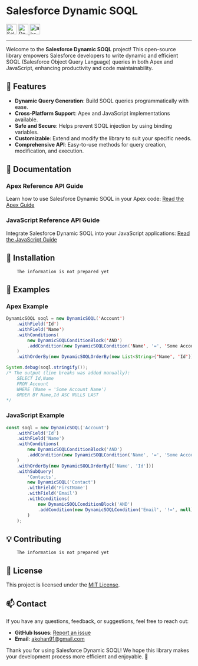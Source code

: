 # Salesforce Dynamic SOQL

<span>
  <img
    alt="Salesforce Dynamic SOQL"
    src="assets/small_logo.png"
    height="28px"
  >
</span>
<a href="https://githubsfdeploy.herokuapp.com?owner=akohan91&repo=libak-salesforce-dynamic-soql&ref=main">
  <img
    alt="Deploy to Salesforce"
    src="https://raw.githubusercontent.com/afawcett/githubsfdeploy/master/deploy.png"
    height="28px"
  >
</a>
<a href="https://www.linkedin.com/pulse/dynamicsoql-flexible-object-oriented-solution-andrew-kohanovskij">
  <img
    alt="akohan91 | LinkedIn"
    src="https://cdn.simpleicons.org/linkedin"
    height="28px"
  >
</a>

---

Welcome to the **Salesforce Dynamic SOQL** project! This open-source library empowers Salesforce developers to write dynamic and efficient SOQL (Salesforce Object Query Language) queries in both Apex and JavaScript, enhancing productivity and code maintainability.


## 🚀 Features

- **Dynamic Query Generation**: Build SOQL queries programmatically with ease.
- **Cross-Platform Support**: Apex and JavaScript implementations available.
- **Safe and Secure**: Helps prevent SOQL injection by using binding variables.
- **Customizable**: Extend and modify the library to suit your specific needs.
- **Comprehensive API**: Easy-to-use methods for query creation, modification, and execution.


## 📖 Documentation

### Apex Reference API Guide
Learn how to use Salesforce Dynamic SOQL in your Apex code:
[Read the Apex Guide](DynamicSOQL.md)

### JavaScript Reference API Guide
Integrate Salesforce Dynamic SOQL into your JavaScript applications:
[Read the JavaScript Guide](DynamicSOQL_JS_API.md)


## 🔧 Installation

        The information is not prepared yet

## 📜 Examples

### Apex Example
```java
DynamicSOQL soql = new DynamicSOQL('Account')
    .withField('Id')
    .withField('Name')
    .withConditions(
        new DynamicSOQLConditionBlock('AND')
        .addCondition(new DynamicSOQLCondition('Name', '=', 'Some Account Name'))
    )
    .withOrderBy(new DynamicSOQLOrderBy(new List<String>{'Name', 'Id'}));

System.debug(soql.stringify());
/* The output (line breaks was added manually):
    SELECT Id,Name
    FROM Account
    WHERE (Name = 'Some Account Name')
    ORDER BY Name,Id ASC NULLS LAST
*/
```

### JavaScript Example
```javascript
const soql = new DynamicSOQL('Account')
    .withField('Id')
    .withField('Name')
    .withConditions(
        new DynamicSOQLConditionBlock('AND')
        .addCondition(new DynamicSOQLCondition('Name', '=', 'Some Account Name'))
    )
    .withOrderBy(new DynamicSOQLOrderBy(['Name', 'Id']))
    .withSubQuery(
        'Contacts',
        new DynamicSOQL('Contact')
        .withField('FirstName')
        .withField('Email')
        .withConditions(
            new DynamicSOQLConditionBlock('AND')
            .addCondition(new DynamicSOQLCondition('Email', '!=', null))
        )
    );
```


## 💡 Contributing

        The information is not prepared yet

## 📜 License
This project is licensed under the [MIT License](LICENSE).


## 📫 Contact
If you have any questions, feedback, or suggestions, feel free to reach out:
- **GitHub Issues**: [Report an issue](https://github.com/akohan91/libak-salesforce-dynamic-soql/issues)
- **Email**: akohan91@gmail.com


Thank you for using Salesforce Dynamic SOQL! We hope this library makes your development process more efficient and enjoyable. 🚀

